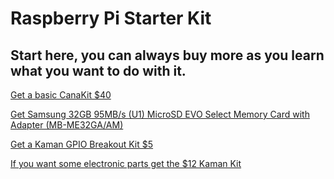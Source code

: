 # Raspberry Pi Starter Kit
## Start here, you can always buy more as you learn what you want to do with it.

[Get a basic CanaKit $40](
https://www.amazon.com/CanaKit-Raspberry-Micro-Supply-Listed/dp/B01C6FFNY4/ref=sr_1_2?s=pc&ie=UTF8&qid=1516550763&sr=1-2&keywords=raspberry+pi+3&refinements=p_89%3ACanaKit)

[Get Samsung 32GB 95MB/s (U1) MicroSD EVO Select Memory Card with Adapter (MB-ME32GA/AM)](
https://www.amazon.com/gp/product/B06XWN9Q99/ref=oh_aui_detailpage_o00_s00?ie=UTF8&psc=1 )

[Get a Kaman GPIO Breakout Kit $5](
http://www.kumantech.com/kuman-raspberry-pi-rpi-gpio-breakout-expansion-kit-k80_p0404.html)

[If you want some electronic parts get the $12 Kaman Kit](
http://www.kumantech.com/kuman-basic-starter-kit-with-switch-color-led-lcd-modulebreadboardresistorsrotary-potentiometer-for-arduino-uno-r3-mega2560-mega328-nano-k64_p0030.html)

